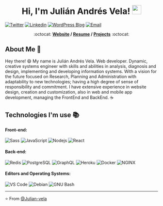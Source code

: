 <h1 align="center">Hi, I'm Julián Andrés Vela! <img src="https://raw.githubusercontent.com/MartinHeinz/MartinHeinz/master/wave.gif" width="30px"></h1>

[![Twitter](https://img.shields.io/badge/-Twitter-1ca0f1?style=flat&labelColor=1ca0f1&logo=twitter&logoColor=white&link=https://twitter.com/JulinAndrsVela3)](https://twitter.com/JulinAndrsVela3)
[![Linkedin](https://img.shields.io/badge/-LinkedIn-blue?style=flat&logo=Linkedin&logoColor=white&link=https://linkedin.com/in/brennankbrown/)](https://www.linkedin.com/in/juli%C3%A1n-andr%C3%A9s-vela-salazar-46a5441b3/)
[![WordPress Blog](https://img.shields.io/badge/-Blog-21759B?style=flat&logo=WordPress&logoColor=white&link=https://wandernotebook.com)](https://ingenierojulian.com)
[![Email](https://img.shields.io/badge/-Email-c14438?style=flat&logo=Gmail&logoColor=white&link=mailto:mail@brennanbrown.ca)](mailto:ingjavs001@gmail.com)


<p align="center"> :octocat: <b><a href="https://ingenierojulian.com">Website</a> / <a href="https://ingenierojulian.com/wp-content/uploads/2020/09/JULIAN-ANDRES-VELA-CV.pdf">Resume</a> / <a href="https://ingenierojulian.com/#works-e">Projects</a></b> :octocat: </p>

## About Me :wave:

Hey there! :smile: My name is Julián Andrés Vela. Web developer. Dynamic, creative systems engineer with skills and abilities in analysis, diagnosis and design, implementing and developing information systems. With a vision for the future focused on Research, Planning and Administration with adaptability to new technologies; having a high degree of sense of responsibility and commitment. I have extensive experience in website design, creation and customization, also in web and mobile app development, managing the FrontEnd and BackEnd. :coffee:

<!-- More info on badges below: https://github.com/badges/shields/blob/master/doc/logos.md -->

## Technologies I'm use :books:

#### Front-end:

![Sass](https://img.shields.io/badge/-Sass-%23CC6699?style=flat-square&logo=sass&logoColor=ffffff)
![JavaScript](https://img.shields.io/badge/-JavaScript-%23F7DF1C?style=flat-square&logo=javascript&logoColor=000000&color=d1b01f)
![Nodejs](https://img.shields.io/badge/-Nodejs-black?style=flat-square&logo=Node.js&logoColor=00d632)
![React](https://img.shields.io/badge/-React-%23282C34?style=flat-square&logo=react)


#### Back-end:

![Redis](https://img.shields.io/badge/-Redis-DC382D?style=flat-square&logo=redis&logoColor=ffffff)
![PostgreSQL](https://img.shields.io/badge/-PostgreSQL-336791?style=flat-square&logo=postgresql)
![GraphQL](https://img.shields.io/badge/-GraphQL-E10098?style=flat-square&logo=graphql&logoColor=ffffff)
![Heroku](https://img.shields.io/badge/-Heroku-430098?style=flat-square&logo=heroku&logoColor=ffffff)
![Docker](https://img.shields.io/badge/-Docker-black?style=flat-square&logo=docker)
![NGINX](http://img.shields.io/badge/-NGINX-269539?style=flat-square&logo=nginx&logoColor=ffffff)


#### Editors and Operating Systems:

![VS Code](http://img.shields.io/badge/-VS%20Code-007ACC?style=flat-square&logo=visual-studio-code&logoColor=ffffff)
![Debian](http://img.shields.io/badge/-Debian-A81D33?style=flat-square&logo=debian&logoColor=ffffff)
![GNU Bash](http://img.shields.io/badge/-GNU%20Bash-000000?style=flat-square&logo=gnu-bash&logoColor=ffffff)

<hr/>

:star: From [@Julian-vela](https://github.com/julian-vela)
